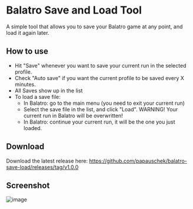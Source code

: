 # Balatro Save and Load Tool

A simple tool that allows you to save your Balatro game at any point, and load it again later.

## How to use

* Hit "Save" whenever you want to save your current run in the selected profile.
* Check "Auto save" if you want the current profile to be saved every X minutes.
* All Saves show up in the list
* To load a save file:
  * In Balatro: go to the main menu (you need to exit your current run)
  * Select the save file in the list, and click "Load". WARNING! Your current run in Balatro will be overwritten!
  * In Balatro: continue your current run, it will be the one you just loaded.

## Download

Download the latest release here: https://github.com/papauschek/balatro-save-load/releases/tag/v1.0.0

## Screenshot
![image](https://github.com/papauschek/balatro-save-load/assets/1398727/9a5bd799-37ea-4704-9ead-fa63ce22b87e)


